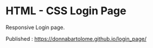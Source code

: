 # HTML - CSS Login Page
Responsive Login page.

Published : https://donnabartolome.github.io/login_page/
